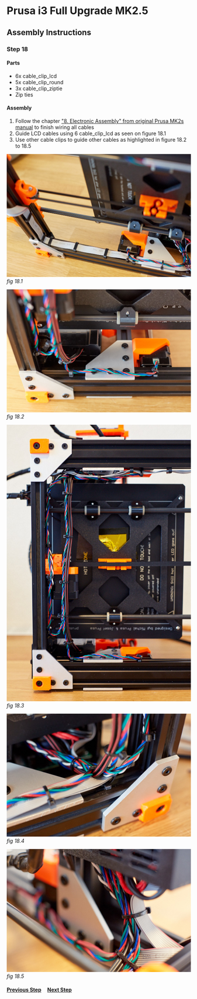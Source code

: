# Prusa i3 Full Upgrade MK2.5

## Assembly Instructions

### Step 18

#### Parts  

* 6x cable_clip_lcd
* 5x cable_clip_round
* 3x cable_clip_ziptie
* Zip ties

#### Assembly

1. Follow the chapter ["8. Electronic Assembly" from original Prusa MK2s manual](http://manual.prusa3d.com/Guide/8.+Electronics+assembly/279?lang=en) to finish wiring all cables
1. Guide LCD cables using 6 cable_clip_lcd as seen on figure 18.1
1. Use other cable clips to guide other cables as highlighted in figure 18.2 to 18.5

![](img/fig18.1.jpg)\
*fig 18.1*

![](img/fig18.2.jpg)\
*fig 18.2*

![](img/fig18.3.jpg)\
*fig 18.3*

![](img/fig18.4.jpg)\
*fig 18.4*

![](img/fig18.5.jpg)\
*fig 18.5*

#### [Previous Step](step17.md) &nbsp;&nbsp;&nbsp; [Next Step](step19.md)
